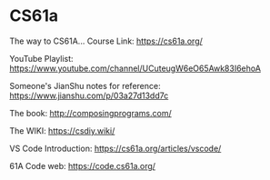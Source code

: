 # CS61a
The way to CS61A...
Course Link: https://cs61a.org/

YouTube Playlist: https://www.youtube.com/channel/UCuteugW6eO65Awk83I6ehoA

Someone's JianShu notes for reference: https://www.jianshu.com/p/03a27d13dd7c

The book: http://composingprograms.com/

The WIKI: https://csdiy.wiki/ 

VS Code Introduction: https://cs61a.org/articles/vscode/

61A Code web: https://code.cs61a.org/
